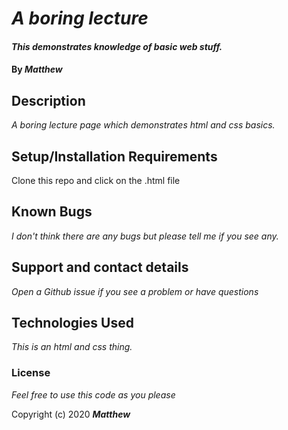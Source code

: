 # _A boring lecture_

#### _This demonstrates knowledge of basic web stuff._

#### By _**Matthew**_

## Description

_A boring lecture page which demonstrates html and css basics._

## Setup/Installation Requirements

Clone this repo and click on the .html file

## Known Bugs

_I don't think there are any bugs but please tell me if you see any._

## Support and contact details

_Open a Github issue if you see a problem or have questions_

## Technologies Used

_This is an html and css thing._

### License

*Feel free to use this code as you please*

Copyright (c) 2020 **_Matthew_**
